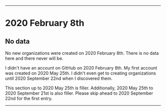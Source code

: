 
***

# 2020 February 8th

## No data

No new organizations were created on 2020 February 8th. There is no data here and there never will be.

I didn't have an account on GitHub on 2020 February 8th. My first account was created on 2020 May 25th. I didn't even get to creating organizations until 2020 September 22nd when I discovered them.

This section up to 2020 May 25th is filler. Additionally, 2020 May 25th to 2020 September 21st is also filler. Please skip ahead to 2020 September 22nd for the first entry.

***
